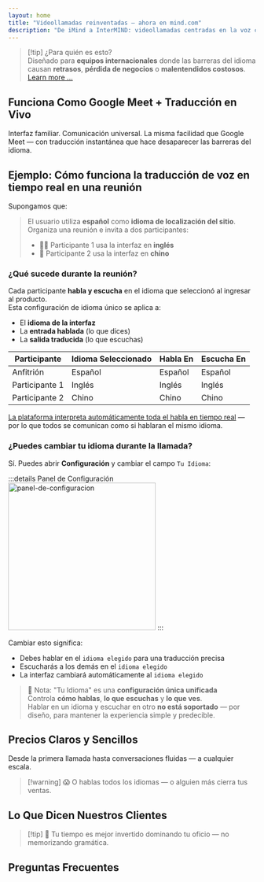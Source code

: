 ```yaml
---
layout: home
title: "Videollamadas reinventadas — ahora en mind.com"
description: "De iMind a InterMIND: videollamadas centradas en la voz con interpretación en tiempo real impulsada por IA."
---
```


<script setup>
import HomeUSPSection from './HomeUSPSection.vue'
import HowItWorksSection from './HowItWorksSection.vue'
import PricingPlansSection from './PricingPlansSection.vue'
import FAQSection from './FAQSection.vue'
import HomeFooterSection from './HomeFooterSection.vue'
</script>

<HeroSection
  title="Videollamadas reinventadas <br>— ahora en **mind.com**"
  text="De iMind a InterMIND: videollamadas centradas en la voz con traducción simultánea del habla.">
<AuthButton text="Comenzar Ahora" buttonClass="brand"/>
</HeroSection>

<HomeUSPSection />

> [!tip] ¿Para quién es esto?  
> Diseñado para **equipos internacionales** donde las barreras del idioma causan **retrasos**, **pérdida de negocios** o **malentendidos costosos**. [Learn more ...](./product/overview/markets)

## Funciona Como Google Meet + Traducción en Vivo

Interfaz familiar. Comunicación universal. La misma facilidad que Google Meet — con traducción instantánea que hace desaparecer las barreras del idioma.

<HowItWorksSection />

<span id="Example"></span>

## Ejemplo: Cómo funciona la traducción de voz en tiempo real en una reunión

Supongamos que:

> El usuario utiliza **español** como **idioma de localización del sitio**. Organiza una reunión e invita a dos participantes:
>
> - 🧑‍💼 Participante 1 usa la interfaz en **inglés**
> - 👩 Participante 2 usa la interfaz en **chino**

### ¿Qué sucede durante la reunión?

Cada participante **habla y escucha** en el idioma que seleccionó al ingresar al producto.  
Esta configuración de idioma único se aplica a:

- El **idioma de la interfaz**
- La **entrada hablada** (lo que dices)
- La **salida traducida** (lo que escuchas)

| Participante  | Idioma Seleccionado | Habla En | Escucha En |
| ------------- | ------------------- | -------- | ---------- |
| Anfitrión     | Español            | Español  | Español    |
| Participante 1| Inglés             | Inglés   | Inglés     |
| Participante 2| Chino              | Chino    | Chino      |

[La plataforma interpreta automáticamente toda el habla en tiempo real](./product/overview/how-it-works) — por lo que todos se comunican como si hablaran el mismo idioma.

### ¿Puedes cambiar tu idioma durante la llamada?

Sí. Puedes abrir **Configuración** y cambiar el campo `Tu Idioma`:

:::details Panel de Configuración
<img src="/settings.png" alt="panel-de-configuracion" width="300px" />
:::

Cambiar esto significa:

- Debes hablar en el `idioma elegido` para una traducción precisa
- Escucharás a los demás en el `idioma elegido`
- La interfaz cambiará automáticamente al `idioma elegido`

> 📌 Nota: "Tu Idioma" es una **configuración única unificada**  
> Controla **cómo hablas**, **lo que escuchas** y **lo que ves**.  
> Hablar en un idioma y escuchar en otro **no está soportado** — por diseño, para mantener la experiencia simple y predecible.

## Precios Claros y Sencillos

Desde la primera llamada hasta conversaciones fluidas — a cualquier escala.

<PricingPlansSection />

> [!warning] 😱 O hablas todos los idiomas — o alguien más cierra tus ventas.

<span id="Testimonials"></span>

## Lo Que Dicen Nuestros Clientes

<AutoScrollTestimonials testimonialsUrl="/testimonials.json"/>

> [!tip] 🥇 Tu tiempo es mejor invertido dominando tu oficio — no memorizando gramática.

## Preguntas Frecuentes

<FAQSection />
<HomeFooterSection />